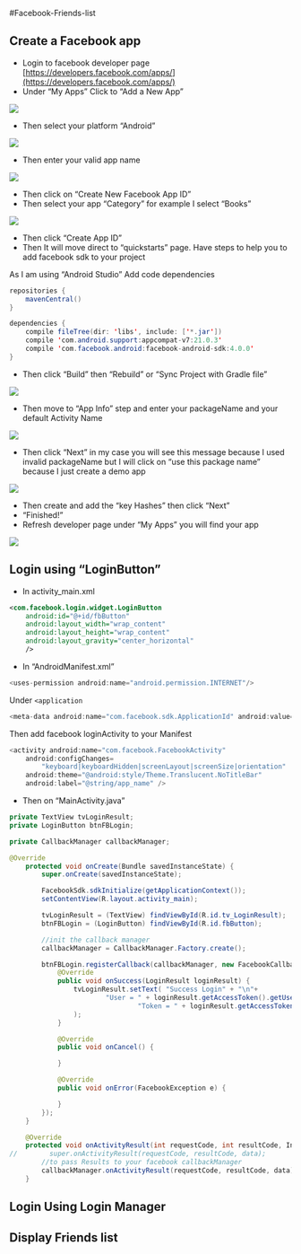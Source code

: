 #Facebook-Friends-list
## Create a Facebook app
* Login to facebook developer page
[https://developers.facebook.com/apps/](https://developers.facebook.com/apps/)
* Under “My Apps” Click to “Add a New App”

![](https://github.com/sallySalem/Facebook-Friends-list/blob/master/image/1.png)

* Then select your platform “Android”

![](https://github.com/sallySalem/Facebook-Friends-list/blob/master/image/2.png)

* Then enter your valid app name

![](https://github.com/sallySalem/Facebook-Friends-list/blob/master/image/3.png)

* Then click on “Create New Facebook App ID”
* Then select your app “Category”  for example I select “Books”

![](https://github.com/sallySalem/Facebook-Friends-list/blob/master/image/4.png)

* Then click “Create App ID”
* Then It will move direct to “quickstarts” page. Have steps to help you to add facebook sdk to your project

As I am using “Android Studio” Add code dependencies 
``` Java      
repositories {
    mavenCentral()
}

dependencies {
    compile fileTree(dir: 'libs', include: ['*.jar'])
    compile 'com.android.support:appcompat-v7:21.0.3'
    compile 'com.facebook.android:facebook-android-sdk:4.0.0'
}
```
* Then click “Build” then “Rebuild” or  “Sync Project with Gradle file”

![](https://github.com/sallySalem/Facebook-Friends-list/blob/master/image/5.png)

* Then move to “App Info” step and enter your packageName and your default Activity Name

![](https://github.com/sallySalem/Facebook-Friends-list/blob/master/image/6.png)

* Then click “Next” in my case you will see this message because I used invalid packageName but I will click on “use this package name” because I just create a demo app 

![](https://github.com/sallySalem/Facebook-Friends-list/blob/master/image/7.png)

* Then  create and add the “key Hashes” then click “Next”
* “Finished!” 
* Refresh developer page under “My Apps” you will find your app

![](https://github.com/sallySalem/Facebook-Friends-list/blob/master/image/8.png)


## Login using “LoginButton”
* In activity_main.xml
``` XML
<com.facebook.login.widget.LoginButton
    android:id="@+id/fbButton"
    android:layout_width="wrap_content"
    android:layout_height="wrap_content"
    android:layout_gravity="center_horizontal"
    />
```

* In “AndroidManifest.xml”
``` Java
<uses-permission android:name="android.permission.INTERNET"/>
```
Under  ``` <application ```
``` Java
<meta-data android:name="com.facebook.sdk.ApplicationId" android:value="@string/facebook_app_id"/>
```
Then add facebook loginActivity to your Manifest
``` Java
<activity android:name="com.facebook.FacebookActivity"
    android:configChanges=
        "keyboard|keyboardHidden|screenLayout|screenSize|orientation"
    android:theme="@android:style/Theme.Translucent.NoTitleBar"
    android:label="@string/app_name" />
```
* Then on “MainActivity.java”
``` Java
private TextView tvLoginResult;
private LoginButton btnFBLogin; 

private CallbackManager callbackManager;

@Override
    protected void onCreate(Bundle savedInstanceState) {
        super.onCreate(savedInstanceState);

        FacebookSdk.sdkInitialize(getApplicationContext());
        setContentView(R.layout.activity_main);

        tvLoginResult = (TextView) findViewById(R.id.tv_LoginResult);
        btnFBLogin = (LoginButton) findViewById(R.id.fbButton); 

        //init the callback manager
        callbackManager = CallbackManager.Factory.create();

        btnFBLogin.registerCallback(callbackManager, new FacebookCallback<LoginResult>() {
            @Override
            public void onSuccess(LoginResult loginResult) {
                tvLoginResult.setText( "Success Login" + "\n"+
                        "User = " + loginResult.getAccessToken().getUserId() + "\n" +
                                "Token = " + loginResult.getAccessToken().getToken()
                );
            }

            @Override
            public void onCancel() {

            }

            @Override
            public void onError(FacebookException e) {

            }
        });
    }

    @Override
    protected void onActivityResult(int requestCode, int resultCode, Intent data) {
//        super.onActivityResult(requestCode, resultCode, data);
        //to pass Results to your facebook callbackManager
        callbackManager.onActivityResult(requestCode, resultCode, data);
    }
```


## Login Using Login Manager
## Display Friends list
